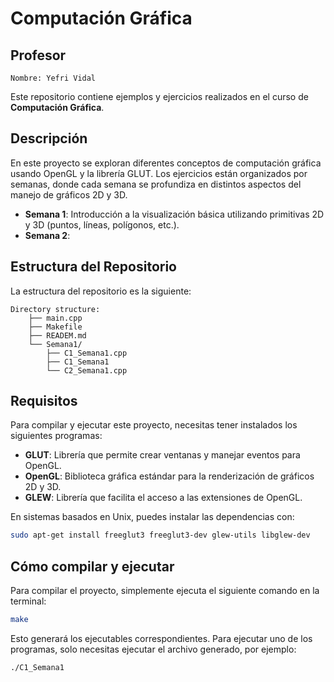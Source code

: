 # Computación Gráfica

## Profesor
    Nombre: Yefri Vidal

Este repositorio contiene ejemplos y ejercicios realizados en el curso de **Computación Gráfica**.

## Descripción

En este proyecto se exploran diferentes conceptos de computación gráfica usando OpenGL y la librería GLUT. Los ejercicios están organizados por semanas, donde cada semana se profundiza en distintos aspectos del manejo de gráficos 2D y 3D.

- **Semana 1**: Introducción a la visualización básica utilizando primitivas 2D y 3D (puntos, líneas, polígonos, etc.).
- **Semana 2**: 

## Estructura del Repositorio

La estructura del repositorio es la siguiente:

    Directory structure:
        ├── main.cpp
        ├── Makefile
        ├── READEM.md
        └── Semana1/
            ├── C1_Semana1.cpp
            ├── C1_Semana1
            └── C2_Semana1.cpp


## Requisitos

Para compilar y ejecutar este proyecto, necesitas tener instalados los siguientes programas:

- **GLUT**: Librería que permite crear ventanas y manejar eventos para OpenGL.
- **OpenGL**: Biblioteca gráfica estándar para la renderización de gráficos 2D y 3D.
- **GLEW**: Librería que facilita el acceso a las extensiones de OpenGL.

En sistemas basados en Unix, puedes instalar las dependencias con:

```bash
sudo apt-get install freeglut3 freeglut3-dev glew-utils libglew-dev

```

## Cómo compilar y ejecutar

Para compilar el proyecto, simplemente ejecuta el siguiente comando en la terminal:

```bash
make
```

Esto generará los ejecutables correspondientes. Para ejecutar uno de los programas, solo necesitas ejecutar el archivo generado, por ejemplo:

```bash
./C1_Semana1
```